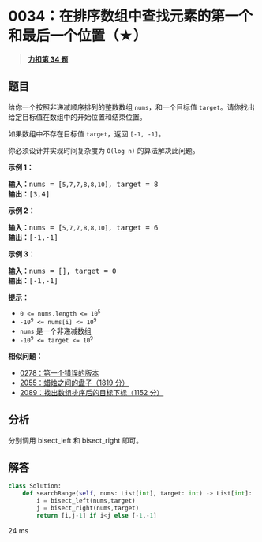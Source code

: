 # 0034：在排序数组中查找元素的第一个和最后一个位置（★）


> <u>**[力扣第 34 题](https://leetcode.cn/problems/find-first-and-last-position-of-element-in-sorted-array/)**</u>

## 题目

<p>给你一个按照非递减顺序排列的整数数组 <code>nums</code>，和一个目标值 <code>target</code>。请你找出给定目标值在数组中的开始位置和结束位置。</p>

<p>如果数组中不存在目标值 <code>target</code>，返回 <code>[-1, -1]</code>。</p>

<p>你必须设计并实现时间复杂度为 <code>O(log n)</code> 的算法解决此问题。</p>



<p><strong>示例 1：</strong></p>

<pre>
<strong>输入：</strong>nums = [<code>5,7,7,8,8,10]</code>, target = 8
<strong>输出：</strong>[3,4]</pre>

<p><strong>示例 2：</strong></p>

<pre>
<strong>输入：</strong>nums = [<code>5,7,7,8,8,10]</code>, target = 6
<strong>输出：</strong>[-1,-1]</pre>

<p><strong>示例 3：</strong></p>

<pre>
<strong>输入：</strong>nums = [], target = 0
<strong>输出：</strong>[-1,-1]</pre>



<p><strong>提示：</strong></p>

<ul>
<li><code>0 &lt;= nums.length &lt;= 10<sup>5</sup></code></li>
<li><code>-10<sup>9</sup> &lt;= nums[i] &lt;= 10<sup>9</sup></code></li>
<li><code>nums</code> 是一个非递减数组</li>
<li><code>-10<sup>9</sup> &lt;= target &lt;= 10<sup>9</sup></code></li>
</ul>


**相似问题：**
- [0278：第一个错误的版本](/leetcode/0278)
- [2055：蜡烛之间的盘子（1819 分）](/leetcode/2055)
- [2089：找出数组排序后的目标下标（1152 分）](/leetcode/2089)


## 分析 

分别调用 bisect_left 和 bisect_right 即可。

## 解答

```python
class Solution:
    def searchRange(self, nums: List[int], target: int) -> List[int]:
        i = bisect_left(nums,target)
        j = bisect_right(nums,target)
        return [i,j-1] if i<j else [-1,-1]
```
24 ms
